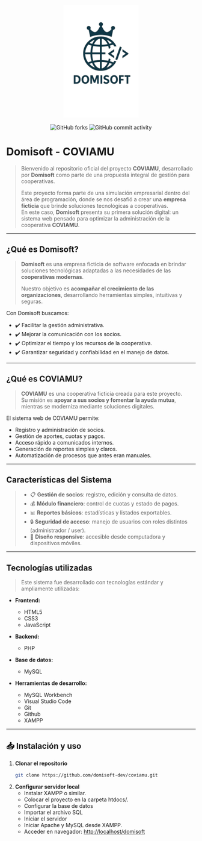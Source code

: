 <p align="center"><img src="/public/img/domisoft.png" width="200" alt="Domisoft Logo"/></p>

<p align="center">
<img alt="GitHub forks" src="https://img.shields.io/github/forks/domisoft-dev/coviamu?style=plastic&logo=GitHub&color=green">
<img alt="GitHub commit activity" src="https://img.shields.io/github/commit-activity/t/domisoft-dev/coviamu?logo=GitHub&color=green">
</p>

# Domisoft - COVIAMU

> Bienvenido al repositorio oficial del proyecto **COVIAMU**, desarrollado por **Domisoft** como parte de una  propuesta integral de gestión para cooperativas.  
>
> Este proyecto forma parte de una simulación empresarial dentro del área de programación, donde se nos desafió a crear una **empresa ficticia** que brinde soluciones tecnológicas a cooperativas.  
> En este caso, **Domisoft** presenta su primera solución digital: un sistema web pensado para optimizar la administración de la cooperativa **COVIAMU**.  
>
---

## ¿Qué es Domisoft?
> **Domisoft** es una empresa ficticia de software enfocada en brindar soluciones tecnológicas adaptadas a las necesidades de las **cooperativas modernas**.  
>
> Nuestro objetivo es **acompañar el crecimiento de las organizaciones**, desarrollando herramientas simples, intuitivas y seguras.  
>
Con Domisoft buscamos:  
 - ✔️ Facilitar la gestión administrativa.  
 - ✔️ Mejorar la comunicación con los socios.  
 - ✔️ Optimizar el tiempo y los recursos de la cooperativa.  
 - ✔️ Garantizar seguridad y confiabilidad en el manejo de datos.

---

## ¿Qué es COVIAMU?
> **COVIAMU** es una cooperativa ficticia creada para este proyecto.  
Su misión es **apoyar a sus socios y fomentar la ayuda mutua**, mientras se moderniza mediante soluciones digitales.  
>
El sistema web de COVIAMU permite:  
 - Registro y administración de socios.  
 - Gestión de aportes, cuotas y pagos.  
 - Acceso rápido a comunicados internos.  
 - Generación de reportes simples y claros.  
 - Automatización de procesos que antes eran manuales.

---

## Características del Sistema
> - 📋 **Gestión de socios**: registro, edición y consulta de datos.  
> - 💰 **Módulo financiero**: control de cuotas y estado de pagos.  
> - 📊 **Reportes básicos**: estadísticas y listados exportables.  
> - 🔒 **Seguridad de acceso**: manejo de usuarios con roles distintos (administrador / user).  
> - 🎨 **Diseño responsive**: accesible desde computadora y dispositivos móviles.  

---

##  Tecnologías utilizadas
> Este sistema fue desarrollado con tecnologías estándar y ampliamente utilizadas:
>
- **Frontend:**  
  - HTML5  
  - CSS3  
  - JavaScript  

- **Backend:**  
  - PHP

- **Base de datos:**  
  - MySQL  

- **Herramientas de desarrollo:**  
  - MySQL Workbench  
  - Visual Studio Code
  - Git
  - Github
  - XAMPP

---

## 📥 Instalación y uso

1. **Clonar el repositorio**
   ```bash
   git clone https://github.com/domisoft-dev/coviamu.git
2. **Configurar servidor local**
   - Instalar XAMPP o similar.
   - Colocar el proyecto en la carpeta htdocs/.
   - Configurar la base de datos
   - Importar el archivo SQL
   - Iniciar el servidor
   - Iniciar Apache y MySQL desde XAMPP.
   - Acceder en navegador:
      [http://localhost/domisoft](http://localhost/domisoft)
